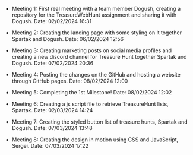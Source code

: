 
- Meeting 1: First real meeting with a team member Dogush, creating a repository for the TreasureWebHunt assignment and sharing it with Dogush. Date: 02/02/2024 16:31

- Meeting 2: Creating the landing page with some styling on it together Spartak and Dogush. Date: 06/02/2024 12:56

- Meeting 3: Creating marketing posts on social media profiles and creating a new discord channel for Treasure Hunt together Spartak and Dogush. Date: 07/02/2024 20:36

- Meeting 4: Posting the changes on the GitHub and hosting a website through GitHub pages. Date: 08/02/2024 12:00

- Meeting 5: Completing the 1st Milestone! Date: 08/02/2024 12:02

- Meeting 6: Creating a js script file to retrieve TreasureHunt lists, Spartak. Date: 02/03/2024 14:24

- Meeting 7: Creating the styled button list of treasure hunts, Spartak and Dogush. Date: 07/03/2024 13:48

- Meeting 8: Creating the design in motion using CSS and JavaScript, Sergei. Date: 07/03/2024 17:22

